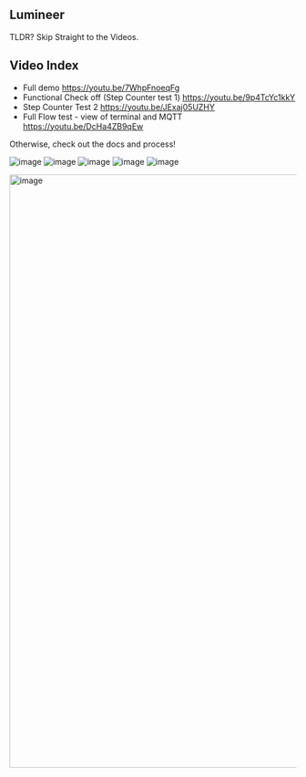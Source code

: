 ## Lumineer

TLDR? Skip Straight to the Videos.

## Video Index
- Full demo https://youtu.be/7WhpFnoeqFg
- Functional Check off (Step Counter test 1) https://youtu.be/9p4TcYc1kkY
- Step Counter Test 2 https://youtu.be/JExaj05UZHY
- Full Flow test - view of terminal and MQTT https://youtu.be/DcHa4ZB9qEw

Otherwise, check out the docs and process!

![image](https://user-images.githubusercontent.com/89586838/145755375-17f29d3d-b9af-4040-90f8-dca42900eb03.png)
![image](https://user-images.githubusercontent.com/89586838/145755519-e33bf4c9-c69a-40ce-84a4-1a3d5cee6c57.png)
![image](https://user-images.githubusercontent.com/89586838/145755533-ef7282c5-9909-4850-9953-8374bb49d870.png)
![image](https://user-images.githubusercontent.com/89586838/145755539-ee09d249-36f3-43d8-992d-caff7f5ba0fe.png)
![image](https://user-images.githubusercontent.com/89586838/145755552-cb5fd347-b67b-4a3c-9ab4-728bad521037.png)

<img width="1042" alt="image" src="https://user-images.githubusercontent.com/89586838/145696669-ae55f5a3-d962-43ee-8401-2e1d0b820c64.png">





